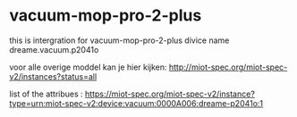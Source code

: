 # vacuum-mop-pro-2-plus
this is intergration for  vacuum-mop-pro-2-plus divice name dreame.vacuum.p2041o

voor alle overige moddel kan je hier kijken: http://miot-spec.org/miot-spec-v2/instances?status=all


list of the attribues : https://miot-spec.org/miot-spec-v2/instance?type=urn:miot-spec-v2:device:vacuum:0000A006:dreame-p2041o:1
